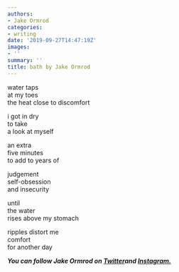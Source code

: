 ```yaml
---
authors:
- Jake Ormrod
categories:
- writing
date: '2019-09-27T14:47:19Z'
images:
- ''
summary: ''
title: bath by Jake Ormrod
---
```

water taps<br>
at my toes<br>
the heat close to discomfort<br>

i got in dry<br>
to take<br>
a look at myself<br>

an extra<br>
five minutes<br>
to add to years of<br>

judgement<br>
self-obsession<br>
and insecurity<br>

until<br>
the water<br>
rises above my stomach<br>

ripples distort me<br>
comfort<br>
for another day<br>

**_You can follow Jake Ormrod on [Twitter](https://twitter.com/Jake_Ormrod "")and [Instagram.](https://www.instagram.com/generationzer0mag/ "")_**